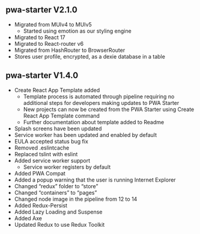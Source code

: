 ## pwa-starter V2.1.0

- Migrated from MUIv4 to MUIv5
  - Started using emotion as our styling engine
- Migrated to React 17
- Migrated to React-router v6
- Migrated from HashRouter to BrowserRouter
- Stores user profile, encrypted, as a dexie database in a table

## pwa-starter V1.4.0

- Create React App Template added
  - Template process is automated through pipeline requiring no additional steps for developers making updates to PWA Starter
  - New projects can now be created from the PWA Starter using Create React App Template command
  - Further documentation about template added to Readme
- Splash screens have been updated
- Service worker has been updated and enabled by default
- EULA accepted status bug fix
- Removed .eslintcache
- Replaced tslint with eslint
- Added service worker support
  - Service worker registers by default
- Added PWA Compat
- Added a popup warning that the user is running Internet Explorer
- Changed “redux” folder to “store”
- Changed “containers” to “pages”
- Changed node image in the pipeline from 12 to 14
- Added Redux-Persist
- Added Lazy Loading and Suspense
- Added Axe
- Updated Redux to use Redux Toolkit
